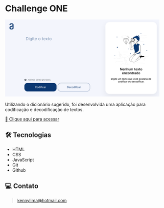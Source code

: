 # Challenge ONE

![preview](./.github/preview.png)

Utilizando o dicionário sugerido, foi desenvolvida uma aplicação para codificação e decodificação de textos.

[🔗 Clique aqui para acessar]()

## 🛠 Tecnologias 
- HTML
- CSS
- JavaScript
- Git
- Github

## 💻 Contato 

 > kennylima@hotmail.com